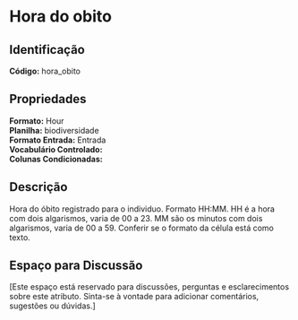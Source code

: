 # Hora do obito

## Identificação
**Código:** hora_obito

## Propriedades
**Formato:** Hour  
**Planilha:** biodiversidade  
**Formato Entrada:** Entrada  
**Vocabulário Controlado:**   
**Colunas Condicionadas:**   

## Descrição
Hora do óbito registrado para o individuo. Formato HH:MM. HH é a hora com dois algarismos, varia de 00 a 23. MM são os minutos com dois algarismos, varia de 00 a 59. Conferir se o formato da célula está como texto.

## Espaço para Discussão
[Este espaço está reservado para discussões, perguntas e esclarecimentos sobre este atributo. Sinta-se à vontade para adicionar comentários, sugestões ou dúvidas.]
